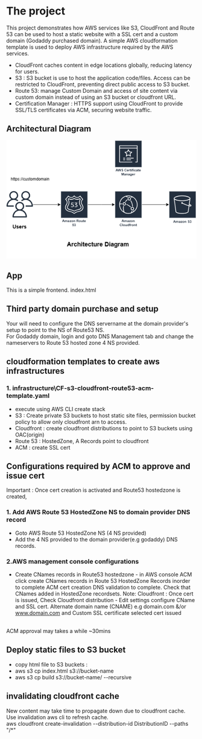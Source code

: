 # The project
This project demonstrates how AWS services like S3, CloudFront and Route 53 can be used to host a static website with a SSL cert and a custom domain (Godaddy purchased domain). A simple AWS cloudformation template is used to deploy AWS infrastructure required by the AWS services. 

- CloudFront caches content in edge locations globally, reducing latency for users.
- S3 : S3 bucket is use to host the application code/files. Access can be restricted to CloudFront, preventing direct public access to S3 bucket.
- Route 53: manage Custom Domain and access of site content via custom domain instead of using an S3 bucket or cloudfront URL.
- Certification Manager : HTTPS support using CloudFront to provide SSL/TLS certificates via ACM, securing website traffic.

## Architectural Diagram
![screenshot](images/architectural-diagram-1.png)

## App
This is a simple frontend. index.html

## Third party domain purchase and setup
Your will need to configure the DNS servername at the domain provider's setup to point to the NS of Route53 NS. <br>
For Godaddy domain, login and goto DNS Management tab and change the nameservers to Route 53 hosted zone 4 NS provided.

## cloudformation templates to create aws infrastructures
### 1. infrastructure\CF-s3-cloudfront-route53-acm-template.yaml
- execute using AWS CLI create stack
- S3 : Create private S3 buckets to host static site files, permission bucket policy to allow only cloudfront arn to access.
- Cloudfront : create cloudfront distributions to point to S3 buckets using OAC(origin)
- Route 53 : HostedZone, A Records point to cloudfront 
- ACM : create SSL cert

## Configurations required by ACM to approve and issue cert 
Important : Once cert creation is activated and Route53 hostedzone is created, 
### 1. Add AWS Route 53 HostedZone NS to domain provider DNS record
- Goto AWS Route 53 HostedZone NS (4 NS provided)
- Add the 4 NS provided to the domain provider(e.g godaddy) DNS records.

### 2.AWS management console configurations
- Create CNames records in Route53 hostedzone - in AWS console ACM click create CNames records in Route 53 HostedZone Records inorder to complete ACM cert creation DNS validation to complete. Check that CNames added in HostedZone recordsets.
Note: Cloudfront : Once cert is issued, Check Cloudfront distribution - Edit settings configure CName and SSL cert.
Alternate domain name (CNAME) e.g domain.com &/or www.domain.com and Custom SSL certificate selected cert issued

<br> ACM approval may takes a while ~30mins

## Deploy static files to S3 bucket
- copy html file to S3 buckets : 
- aws s3 cp index.html s3://bucket-name
- aws s3 cp build s3://bucket-name/ --recursive

## invalidating cloudfront cache
New content may take time to propagate down due to cloudfront cache. Use invalidation aws cli to refresh cache. <br>
aws cloudfront create-invalidation --distribution-id DistributionID --paths "/*"
